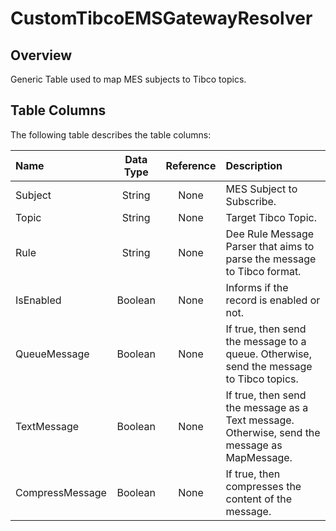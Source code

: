 # CustomTibcoEMSGatewayResolver

## Overview

Generic Table used to map MES subjects to Tibco topics.

## Table Columns

The following table describes the table columns:

| Name            | Data Type | Reference  | Description                                                                                  |
| :--------       | :-------: | :--------: | :------------------------------------------------------------------------------------------- |
| Subject         | String    | None       | MES Subject to Subscribe.                                                                    |
| Topic           | String    | None       | Target Tibco Topic.                                                                          |
| Rule            | String    | None       | Dee Rule Message Parser that aims to parse the message to Tibco format.                      |
| IsEnabled       | Boolean   | None       | Informs if the record is enabled or not.                                                     |
| QueueMessage    | Boolean   | None       | If true, then send the message to a queue. Otherwise, send the message to Tibco topics.      |
| TextMessage     | Boolean   | None       | If true, then send the message as a Text message. Otherwise, send the message as MapMessage. |
| CompressMessage | Boolean   | None       | If true, then compresses the content of the message.                                         |
